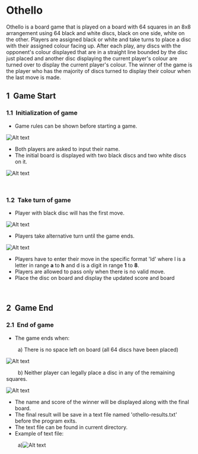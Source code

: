 # Othello

Othello is a board game that is played on a board with 64 squares in an 8x8 arrangement using 64 black and white discs, black on one side, 
white on the other. Players are assigned black or white and take turns to place a disc with their assigned colour facing up. 
After each play, any discs with the opponent's colour displayed that are in a straight line bounded by the disc just placed and another
disc displaying the current player's colour are turned over to display the current player's colour. The winner of the game is the player 
who has the majority of discs turned to display their colour when the last move is made.

## 1 &nbsp;Game Start
### 1.1 &nbsp;Initialization of game
* Game rules can be shown before starting a game.
&nbsp;

![Alt text](./assignment2_img/GameRule.PNG "Game Rules")
* Both players are asked to input their name.
* The initial board is displayed with two black discs and two white discs on it.
&nbsp;

![Alt text](./assignment2_img/Initial.PNG "Starting position of a game")
&nbsp;

&nbsp;

### 1.2 &nbsp;Take turn of game
* Player with black disc will has the first move.
&nbsp;

![Alt text](./assignment2_img/Turn1.PNG "Player 1(BLACK)'s move")
* Players take alternative turn until the game ends.
&nbsp;

![Alt text](./assignment2_img/Turn2.PNG "Player 2(WHITE)'s move")
* Players have to enter their move in the specific format 'ld' where l is a letter in range **a** to **h** and d is a digit in range **1** to **8**. 
* Players are allowed to pass only when there is no valid move.
* Place the disc on board and display the updated score and board 
&nbsp;

&nbsp;

## 2 &nbsp;Game End
### 2.1 &nbsp;End of game
* The game ends when:
&nbsp;

 &nbsp; &nbsp; &nbsp; &nbsp; a) There is no space left on board (all 64 discs have been placed) 
&nbsp;

![Alt text](./assignment2_img/Final1.PNG "Full Board")
&nbsp;

 &nbsp; &nbsp; &nbsp; &nbsp; b) Neither player can legally place a disc in any of the remaining squares.
&nbsp;

![Alt text](./assignment2_img/Final2.PNG "No Move")
* The name and score of the winner will be displayed along with the final board.
* The final result will be save in a text file named 'othello-results.txt' before the program exits.
* The text file can be found in current directory.
* Example of text file:
&nbsp;

 &nbsp; &nbsp; &nbsp; &nbsp; a)![Alt text](./assignment2_img/Final1.PNG "Full Board")
&nbsp;

